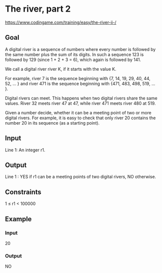 # The river, part 2
https://www.codingame.com/training/easy/the-river-ii-/

## Goal
A digital river is a sequence of numbers where every number is followed by the same number plus the sum of its digits. In such a sequence 123 is followed by 129 (since 1 + 2 + 3 = 6), which again is followed by 141.

We call a digital river river K, if it starts with the value K.

For example, river 7 is the sequence beginning with {7, 14, 19, 29, 40, 44, 52, ... } and river 471 is the sequence beginning with {471, 483, 498, 519, ... }.

Digital rivers can meet. This happens when two digital rivers share the same values. River 32 meets river 47 at 47, while river 471 meets river 480 at 519.

Given a number decide, whether it can be a meeting point of two or more digital rivers. For example, it is easy to check that only river 20 contains the number 20 in its sequence (as a starting point).

## Input
Line 1: An integer r1.

## Output
Line 1 : YES if r1 can be a meeting points of two digital rivers, NO otherwise.

## Constraints
1 ≤ r1 < 100000

## Example
### Input
20

### Output
NO
